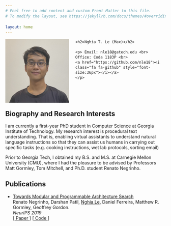 ```yaml
---
# Feel free to add content and custom Front Matter to this file.
# To modify the layout, see https://jekyllrb.com/docs/themes/#overriding-theme-defaults

layout: home
---
```

<!-- <head>
	<link rel="stylesheet" href="https://cdnjs.cloudflare.com/ajax/libs/font-awesome/4.7.0/css/font-awesome.min.css">
</head> -->

<div id="container" style="padding-bottom: 50px;">
	<img src="headshot.jpg" width="200" height="200" style="padding-right: 20px; float: left;">

	<h2>Nghia T. Le (Max)</h2>

	<p> Email: nle18@gatech.edu <br>
	Office: Coda 1183P <br>
	<a href="https://github.com/nle18"><i class="fa fa-github" style="font-size:36px"></i></a>
	</p>
</div>

<h2>Biography and Research Interests</h2>

<p>I am currently a first-year PhD student in Computer Science at Georgia Institute of Technology.
	My research interest is procedural text understanding. That is, enabling virtual assistants
	to understand natural language instructions so that they can assist us humans in
	carrying out specific tasks (e.g. cooking instructions, wet lab protocols, sorting email)</p>

<p>Prior to Georgia Tech, I obtained my B.S. and M.S. at Carnegie Mellon University (CMU),
	where I had the pleasure to be advised by Professors Matt Gormley, Tom Mitchell,
	and Ph.D. student Renato Negrinho.
</p>

<h2>Publications</h2>

<ul>
	<li>
		<p><a href="https://proceedings.neurips.cc/paper/2019/file/4ab50afd6dcc95fcba76d0fe04295632-Paper.pdf">
				Towards Modular and Programmable Architecture Search
			</a><br>
		Renato Negrinho, Darshan Patil, <u>Nghia Le</u>, Daniel Ferreira, Matthew R. Gormley,
			Geoffrey Gordon.<br>
		<em>NeurIPS 2019</em><br>
		[<a href="https://proceedings.neurips.cc/paper/2019/file/4ab50afd6dcc95fcba76d0fe04295632-Paper.pdf">
				Paper
			</a>] [<a href="https://github.com/negrinho/deep_architect">
				Code
			</a>] </p>
	</li>
</ul>
